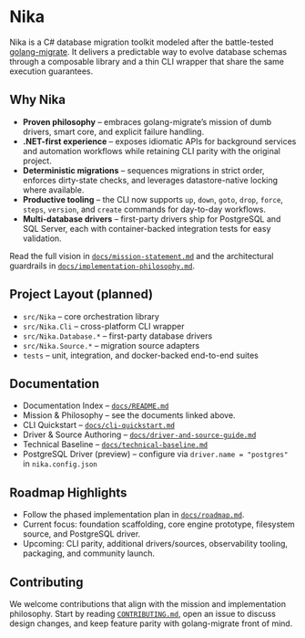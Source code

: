 # Nika

Nika is a C# database migration toolkit modeled after the battle-tested [golang-migrate](https://github.com/golang-migrate/migrate). It delivers a predictable way to evolve database schemas through a composable library and a thin CLI wrapper that share the same execution guarantees.

## Why Nika

- **Proven philosophy** – embraces golang-migrate’s mission of dumb drivers, smart core, and explicit failure handling.
- **.NET-first experience** – exposes idiomatic APIs for background services and automation workflows while retaining CLI parity with the original project.
- **Deterministic migrations** – sequences migrations in strict order, enforces dirty-state checks, and leverages datastore-native locking where available.
- **Productive tooling** – the CLI now supports `up`, `down`, `goto`, `drop`, `force`, `steps`, `version`, and `create` commands for day-to-day workflows.
- **Multi-database drivers** – first-party drivers ship for PostgreSQL and SQL Server, each with container-backed integration tests for easy validation.

Read the full vision in [`docs/mission-statement.md`](docs/mission-statement.md) and the architectural guardrails in [`docs/implementation-philosophy.md`](docs/implementation-philosophy.md).

## Project Layout (planned)

- `src/Nika` – core orchestration library
- `src/Nika.Cli` – cross-platform CLI wrapper
- `src/Nika.Database.*` – first-party database drivers
- `src/Nika.Source.*` – migration source adapters
- `tests` – unit, integration, and docker-backed end-to-end suites

## Documentation

- Documentation Index – [`docs/README.md`](docs/README.md)
- Mission & Philosophy – see the documents linked above.
- CLI Quickstart – [`docs/cli-quickstart.md`](docs/cli-quickstart.md)
- Driver & Source Authoring – [`docs/driver-and-source-guide.md`](docs/driver-and-source-guide.md)
- Technical Baseline – [`docs/technical-baseline.md`](docs/technical-baseline.md)
- PostgreSQL Driver (preview) – configure via `driver.name = "postgres"` in `nika.config.json`

## Roadmap Highlights

- Follow the phased implementation plan in [`docs/roadmap.md`](docs/roadmap.md).
- Current focus: foundation scaffolding, core engine prototype, filesystem source, and PostgreSQL driver.
- Upcoming: CLI parity, additional drivers/sources, observability tooling, packaging, and community launch.

## Contributing

We welcome contributions that align with the mission and implementation philosophy. Start by reading [`CONTRIBUTING.md`](CONTRIBUTING.md), open an issue to discuss design changes, and keep feature parity with golang-migrate front of mind.
